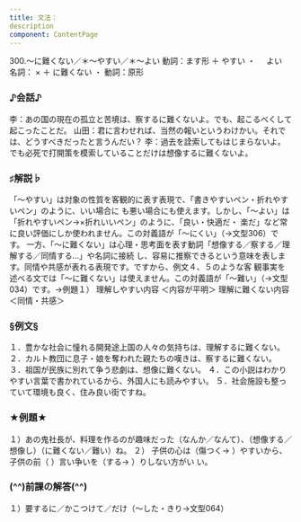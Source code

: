 ```yaml
---
title: 文法：
description
component: ContentPage
---
```



300.～に難くない／＊～やすい／＊～よい
動詞：ます形 ＋ やすい ・
    よい  
名詞： × ＋ に難くない ・
動詞：原形      
### ♪会話♪
李：あの国の現在の孤立と苦境は、察するに難くないよ。でも、起こるべくして起こったことだ。 山田：君に言わせれば、当然の報いというわけかい。それでは、どうすべきだったと言うんだい？
李：過去を詮索してもはじまらないよ。でも必死で打開策を模索していることだけは想像するに難くないよ。
### ♯解説♭
「～やすい」は対象の性質を客観的に表す表現で、「書きやすいペン・折れやすいペン」のように、いい場合に も悪い場合にも使えます。しかし、「～よい」は「折れやすいペン→×折れいいペン」のように、「良い・快適だ・ 楽だ」など常に良い評価にしか使われません。この対義語が「～にくい」（→文型306）です。
一方、「～に難くない」は心理・思考面を表す動詞「想像する／察する／理解する／同情する…」や名詞に接続 し、容易に推察できるという意味を表します。同情や共感が表れる表現です。ですから、例文４、５のような客 観事実を述べる文では「～に難くない」は使えません。この対義語が「～難い」（→文型034）です。→例題１）
理解しやすい内容 ＜内容が平明＞ 理解に難くない内容 ＜同情・共感＞
### §例文§
１．豊かな社会に憧れる開発途上国の人々の気持ちは、理解するに難くない。
２．カルト教団に息子・娘を奪われた親たちの嘆きは、察するに難くない。
３．祖国が民族に別れて争う悲劇は、想像に難くない。
４．この小説はわかりやすい言葉で書かれているから、外国人にも読みやすい。
５．社会施設も整っていて環境も良く、住み良い街ですね。
### ★例題★
１）あの鬼社長が、料理を作るのが趣味だった（なんか／なんて）、（想像する／想像し）（に難くない／難い）ね。
２） 子供の心は（傷つく→ ）やすいから、子供の前（ ）言い争いを（する→ ）りしない方がい
い。      
### (^^)前課の解答(^^)
１）要するに／かこつけて／だけ（～した・きり→文型064）
